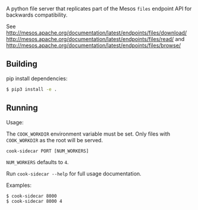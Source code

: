 A python file server that replicates part of the Mesos `files` endpoint API for backwards compatibility.

See http://mesos.apache.org/documentation/latest/endpoints/files/download/
http://mesos.apache.org/documentation/latest/endpoints/files/read/ and
http://mesos.apache.org/documentation/latest/endpoints/files/browse/

## Building

pip install dependencies:

```bash
$ pip3 install -e .
```

## Running

Usage:

The `COOK_WORKDIR` environment variable must be set. Only files with `COOK_WORKDIR` as the root will be served.

```
cook-sidecar PORT [NUM_WORKERS]
```

`NUM_WORKERS` defaults to `4`.

Run `cook-sidecar --help` for full usage documentation.

Examples:

```bash
$ cook-sidecar 8000
$ cook-sidecar 8000 4
```
